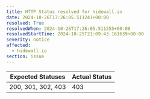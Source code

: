 ```yaml
---
title: HTTP Status resolved for hidewall.io
date: 2024-10-26T17:26:05.511241+00:00
resolved: True
resolvedWhen: 2024-10-26T17:26:05.511255+00:00
resolvedStartTime: 2024-10-25T21:09:43.161639+00:00
severity: notice
affected:
  - hidewall.io
section: issue
---
```


| Expected Statuses | Actual Status  |
|-------------------|----------------|
| 200, 301, 302, 403 | 403 |
